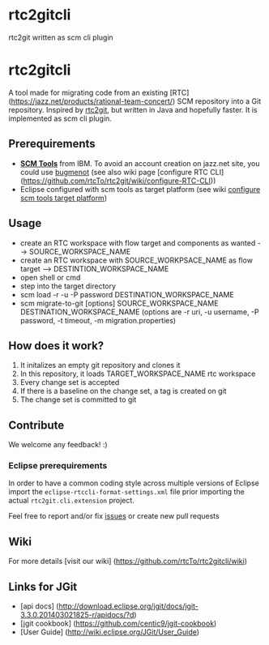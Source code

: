 # rtc2gitcli
rtc2git written as scm cli plugin

# rtc2gitcli
A tool made for migrating code from an existing [RTC] (https://jazz.net/products/rational-team-concert/) SCM repository into a Git repository.
Inspired by [rtc2git](https://github.com/rtcTo/rtc2git), but written in Java and hopefully faster.
It is implemented as scm cli plugin.

## Prerequirements
- **[SCM Tools](https://jazz.net/downloads/rational-team-concert/releases/5.0.1?p=allDownloads)** from IBM. To avoid an account creation on jazz.net site, you could use [bugmenot](http://bugmenot.com/) (see also wiki page [configure RTC CLI] (https://github.com/rtcTo/rtc2git/wiki/configure-RTC-CLI))
- Eclipse configured with scm tools as target platform (see wiki [configure scm tools target platform](https://github.com/rtcTo/rtc2gitcli/wiki/configure-target-platform))

## Usage
- create an RTC workspace with flow target and components as wanted --> SOURCE_WORKSPACE_NAME
- create an RTC workspace with SOURCE_WORKPSACE_NAME as flow target --> DESTINTION_WORKSPACE_NAME
- open shell or cmd
- step into the target directory
- scm load -r <uri> -u <username> -P password DESTINATION_WORKSPACE_NAME
- scm migrate-to-git [options] SOURCE_WORKSPACE_NAME DESTINATION_WORKSPACE_NAME (options are -r uri, -u username, -P password, -t timeout, -m migration.properties)


## How does it work?
1. It initalizes an empty git repository and clones it
2. In this repository, it loads TARGET_WORKSPACE_NAME rtc workspace
3. Every change set is accepted
4. If there is a baseline on the change set, a tag is created on git
5. The change set is committed to git


## Contribute
We welcome any feedback! :)

### Eclipse prerequirements
In order to have a common coding style across multiple versions of Eclipse import the `eclipse-rtccli-format-settings.xml` file prior importing the actual `rtc2git.cli.extension` project.

Feel free to report and/or fix [issues](https://github.com/rtcTo/rtc2gitcli/issues) or create new pull requests

## Wiki
For more details [visit our wiki] (https://github.com/rtcTo/rtc2gitcli/wiki)

## Links for JGit
- [api docs] (http://download.eclipse.org/jgit/docs/jgit-3.3.0.201403021825-r/apidocs/?d)
- [jgit cookbook] (https://github.com/centic9/jgit-cookbook)
- [User Guide] (http://wiki.eclipse.org/JGit/User_Guide)
